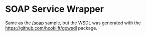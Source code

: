 # SOAP Service Wrapper

Same as the [/soap](../soap) sample, but the WSDL was generated with the <https://github.com/hooklift/gowsdl> package.
